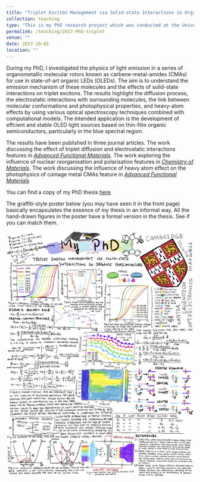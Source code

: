 ```yaml
---
title: "Triplet Exciton Management via Solid-state Interactions in Organic Semiconductors"
collection: teaching
type: "This is my PhD research project which was conducted at the University of Cambridge, Cavendish Laboratory, Optoelectronics group. I investigated a new family of organic light emitters known as carbene-metal-amides (CMAs). I used ultrafast spectroscopy and computational models to unveil the emission mechanisms of these highly-efficient and hybrid-type molecules."
permalink: /teaching/2017-PhD-triplet
venue: ""
date: 2017-10-01
location: ""
---
```


During my PhD, I investigated the physics of light emission in a series of organometallic molecular rotors known as carbene-metal-amides (CMAs) for use in state-of-art organic LEDs (OLEDs). The aim is to understand the emission mechanism of these molecules and the effects of solid-state interactions on triplet excitons. The results highlight the diffusion process, the electrostatic interactions with surrounding molecules, the link between molecular conformations and photophysical properties, and heavy-atom effects by using various optical spectroscopy techniques combined with computational models. The intended application is the development of effcient and stable OLED light sources based on thin-film organic semiconductors, particularly in the blue spectral region.

The results have been published in three journal articles. The work discussing the effect of triplet diffusion and electrostatic interactions features in *[Advanced Functional Materials](https://philipjialefeng.github.io/publication/2020-01-01-environmental-control)*. The work exploring the influence of nuclear reorganisation and polarisation features in *[Chemistry of Materials](https://philipjialefeng.github.io/publication/2020-05-12-CMA-polycrystal)*. The work discussing the influence of heavy atom effect on the photophysics of coinage metal CMAs feature in *[Advanced Functional Materials](https://philipjialefeng.github.io/publication/2020-09-25-CMA-heavyatom)*

You can find a copy of my PhD thesis [here](https://www.repository.cam.ac.uk/handle/1810/311065).

The graffiti-style poster below (you may have seen it in the front page) basically encapsulates the essence of my thesis in an informal way. All the hand-drawn figures in the poster have a formal version in the thesis. See if you can match them.

![My PhD poster](/images/My_PhD_poster.png)

<!-- Heading 1
======

Heading 2
======

Heading 3
====== -->
